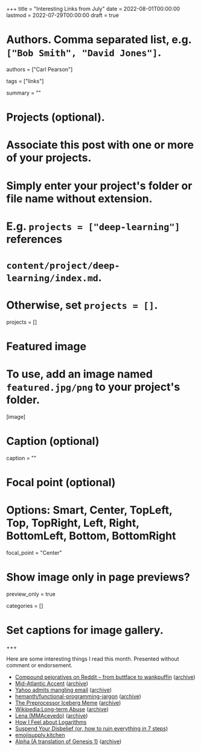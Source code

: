 +++
title = "Interesting Links from July"
date = 2022-08-01T00:00:00
lastmod = 2022-07-29T00:00:00
draft = true

# Authors. Comma separated list, e.g. `["Bob Smith", "David Jones"]`.
authors = ["Carl Pearson"]

tags = ["links"]

summary = ""

# Projects (optional).
#   Associate this post with one or more of your projects.
#   Simply enter your project's folder or file name without extension.
#   E.g. `projects = ["deep-learning"]` references 
#   `content/project/deep-learning/index.md`.
#   Otherwise, set `projects = []`.
projects = []

# Featured image
# To use, add an image named `featured.jpg/png` to your project's folder. 
[image]
  # Caption (optional)
  caption = ""

  # Focal point (optional)
  # Options: Smart, Center, TopLeft, Top, TopRight, Left, Right, BottomLeft, Bottom, BottomRight
  focal_point = "Center"

  # Show image only in page previews?
  preview_only = true


categories = []

# Set captions for image gallery.


+++

Here are some interesting things I read this month.
Presented without comment or endorsement.

* [Compound pejoratives on Reddit – from buttface to wankpuffin][1] ([archive][1w])
* [Mid-Atlantic Accent][2] ([archive][2w])
* [Yahoo admits mangling email][3] ([archive][3w])
* [hemanth/functional-programming-jargon][4] ([archive][4w])
* [The Preprocessor Iceberg Meme][5] ([archive][5w])
* [Wikipedia:Long-term Abuse][6] ([archive][6w])
* [Lena (MMAcevedo)][7] ([archive][7w])
* [How I Feel about Logarithms][8]
* [Suspend Your Disbelief (or, how to ruin everything in 7 steps)][9]
* [emojisupply.kitchen][10]
* [Alpha (A translation of Genesis 1)][11] ([archive][11w])

[1]: https://unstableontology.com/2022/05/02/on-the-paradox-of-tolerance-in-relation-to-fascism-and-online-content-moderation
[1w]: http://web.archive.org/web/20220702144909/https://unstableontology.com/2022/05/02/on-the-paradox-of-tolerance-in-relation-to-fascism-and-online-content-moderation

[2]: https://en.m.wikipedia.org/wiki/Mid-Atlantic_accent
[2w]: http://web.archive.org/web/20220714175919/http://en.m.wikipedia.org/wiki/Mid-Atlantic_accent

[3]: http://news.bbc.co.uk/2/hi/science/nature/2138014.stm
[3w]: http://web.archive.org/web/20220721011454/http://news.bbc.co.uk/2/hi/science/nature/2138014.stm

[4]: https://github.com/hemanth/functional-programming-jargon 
[4w]: http://web.archive.org/web/20220729163246/https://github.com/hemanth/functional-programming-jargon

[5]: https://jadlevesque.github.io/PPMP-Iceberg/
[5w]: http://web.archive.org/web/20220717103317/https://jadlevesque.github.io/PPMP-Iceberg/

[6]: https://en.wikipedia.org/wiki/Wikipedia:Long-term_abuse
[6w]: http://web.archive.org/web/20220727173524/https://en.wikipedia.org/wiki/Wikipedia:Long-term_abuse

[7]: https://qntm.org/mmacevedo
[7w]: http://web.archive.org/web/20220727095612/https://qntm.org/mmacevedo

[8]: https://youtu.be/N-7tcTIrers

[9]: https://youtu.be/deg1wmYjwtk

[10]: https://emoji.supply/kitchen/

[11]: http://llamasandmystegosaurus.blogspot.com/2017/05/alpha.html
[11w]: http://web.archive.org/web/20220728200951/http://llamasandmystegosaurus.blogspot.com/2017/05/alpha.html